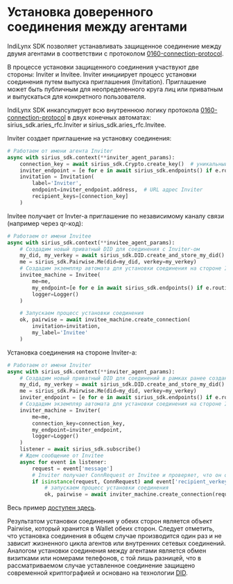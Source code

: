 # Установка доверенного соединения между агентами

IndiLynx SDK позволяет устанавливать защищенное соединение между двумя агентами в соответствии с протоколом 
[0160-connection-protocol](https://github.com/hyperledger/aries-rfcs/tree/main/features/0160-connection-protocol).

В процессе установки защищенного соединения участвуют две стороны: Inviter и Invitee. Inviter инициирует процесс установки
соединения путем выпуска приглашения (Invitation). Приглашение может быть публичным для неопределенного круга лиц или 
приватным и выпускаться для конкретного пользователя.

IndiLynx SDK инкапсулирует всю внутреннюю логику протокола
[0160-connection-protocol](https://github.com/hyperledger/aries-rfcs/tree/main/features/0160-connection-protocol) в двух
конечных автоматах: sirius_sdk.aries_rfc.Inviter и sirius_sdk.aries_rfc.Invitee.

Inviter создает приглашение на установку соединения:
```python
# Работаем от имени агента Inviter
async with sirius_sdk.context(**inviter_agent_params):
    connection_key = await sirius_sdk.Crypto.create_key()  # уникальный ключ соединения
    inviter_endpoint = [e for e in await sirius_sdk.endpoints() if e.routing_keys == []][0]
    invitation = Invitation(
        label='Inviter',
        endpoint=inviter_endpoint.address,  # URL адрес Inviter
        recipient_keys=[connection_key]
    )
```
Invitee получает от Invter-а приглашение по независимому каналу связи (например через qr-код):
```python
# Работаем от имени Invitee
async with sirius_sdk.context(**invitee_agent_params):
    # Создадим новый приватный DID для соединения с Inviter-ом
    my_did, my_verkey = await sirius_sdk.DID.create_and_store_my_did()
    me = sirius_sdk.Pairwise.Me(did=my_did, verkey=my_verkey)
    # Создадим экземпляр автомата для установки соединения на стороне Invitee
    invitee_machine = Invitee(
        me=me,
        my_endpoint=[e for e in await sirius_sdk.endpoints() if e.routing_keys == []][0],
        logger=Logger()
    )

    # Запускаем процесс установки соединения
    ok, pairwise = await invitee_machine.create_connection(
        invitation=invitation,
        my_label='Invitee'
    )
```

Установка соединения на стороне Inviter-а:
```python
# Работаем от имени Inviter
async with sirius_sdk.context(**inviter_agent_params):
    # Создадим новый приватный DID для соединений в рамках ранее созданного invitation
    my_did, my_verkey = await sirius_sdk.DID.create_and_store_my_did()
    me = sirius_sdk.Pairwise.Me(did=my_did, verkey=my_verkey)
    inviter_endpoint = [e for e in await sirius_sdk.endpoints() if e.routing_keys == []][0]
    # Создадим экземпляр автомата для установки соединения на стороне Inviter-а
    inviter_machine = Inviter(
        me=me,
        connection_key=connection_key,
        my_endpoint=inviter_endpoint,
        logger=Logger()
    )
    listener = await sirius_sdk.subscribe()
    # Ждем сообщение от Invitee
    async for event in listener:
        request = event['message']
        # Inviter получает ConnRequest от Invitee и проверяет, что он относится к ранее созданному приглашению
        if isinstance(request, ConnRequest) and event['recipient_verkey'] == connection_key:
            # запускаем процесс установки соединения
            ok, pairwise = await inviter_machine.create_connection(request)
```
Весь пример [доступен здесь](https://github.com/Sirius-social/docs/tree/main/sdk/examples/python/establish_connection/main.py).

Результатом установки соединения у обеих сторон является объект Pairwise, который хранится в Wallet обеих сторон. 
Следует отметить, что установка соединения
в общем случае производится один раз и не зависит жизненного цикла агентов или внутренних сетевых соединений. Аналогом установки
соединения между агентами является обмен визитками или номерами телефонов, с той лишь разницей, что в рассматриваемом
случае уставленное соединение защищено современной криптографией и основано на технологии [DID](https://www.w3.org/TR/did-core/).